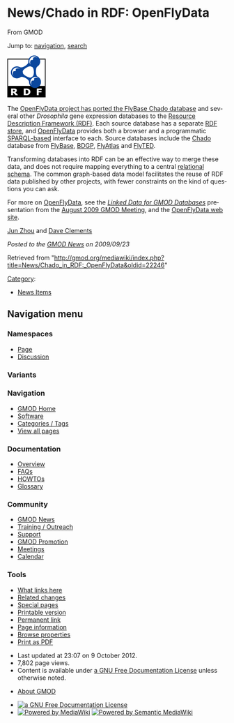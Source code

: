 <div id="mw-page-base" class="noprint">

</div>

<div id="mw-head-base" class="noprint">

</div>

<div id="content" class="mw-body" role="main">

<span id="top"></span>

<div id="mw-js-message" style="display:none;">

</div>



# <span dir="auto">News/Chado in RDF: OpenFlyData</span>

<div id="bodyContent">

<div id="siteSub">

From GMOD

</div>

<div id="contentSub">

</div>

<div id="jump-to-nav" class="mw-jump">

Jump to: [navigation](#mw-navigation), [search](#p-search)

</div>

<div id="mw-content-text" class="mw-content-ltr" lang="en" dir="ltr">

<div class="floatright">

<a href="../August_2009_GMOD_Meeting#Linked_Data_for_GMOD_Databases"
rel="nofollow" title="RDF"><img
src="../../mediawiki/images/1/1f/RDF_icon_96.gif" width="88" height="96"
alt="RDF" /></a>

</div>

The [OpenFlyData project has ported the FlyBase Chado
database](../August_2009_GMOD_Meeting#Linked_Data_for_GMOD_Databases "August 2009 GMOD Meeting")
and several other *Drosophila* gene expression databases to the
<a href="http://www.w3.org/RDF/" class="external text"
rel="nofollow">Resource Description Framework (RDF)</a>. Each source
database has a separate
<a href="http://en.wikipedia.org/wiki/Triplestore" class="external text"
rel="nofollow">RDF store</a>, and
<a href="http://openflydata.org/" class="external text"
rel="nofollow">OpenFlyData</a> provides both a browser and a
programmatic
<a href="http://www.w3.org/TR/rdf-sparql-query/" class="external text"
rel="nofollow">SPARQL-based</a> interface to each. Source databases
include the
<a href="../Chado" class="mw-redirect" title="Chado">Chado</a> database
from [FlyBase](../Category:FlyBase "Category:FlyBase"),
<a href="http://www.fruitfly.org/" class="external text"
rel="nofollow">BDGP</a>,
<a href="http://www.flyatlas.org/" class="external text"
rel="nofollow">FlyAtlas</a> and
<a href="http://www.fly-ted.org/" class="external text"
rel="nofollow">FlyTED</a>.

Transforming databases into RDF can be an effective way to merge these
data, and does not require mapping everything to a central
[relational](../Glossary#RDBMS "Glossary")
[schema](../Glossary#Schema "Glossary"). The common graph-based data
model facilitates the reuse of RDF data published by other projects,
with fewer constraints on the kind of questions you can ask.

For more on
<a href="http://openflydata.org/OpenFlyData" class="external text"
rel="nofollow">OpenFlyData</a>, see the [*Linked Data for GMOD
Databases*](../August_2009_GMOD_Meeting#Linked_Data_for_GMOD_Databases "August 2009 GMOD Meeting")
presentation from the [August 2009 GMOD
Meeting](../August_2009_GMOD_Meeting "August 2009 GMOD Meeting"), and
the <a href="http://openflydata.org" class="external text"
rel="nofollow">OpenFlyData web site</a>.

[Jun Zhou](../User:JunZhao "User:JunZhao") and [Dave
Clements](../User:Clements "User:Clements")

  

<div class="newsfooter">

*Posted to the [GMOD News](../GMOD_News "GMOD News") on 2009/09/23*

</div>

</div>

<div class="printfooter">

Retrieved from
"<http://gmod.org/mediawiki/index.php?title=News/Chado_in_RDF:_OpenFlyData&oldid=22246>"

</div>

<div id="catlinks" class="catlinks">

<div id="mw-normal-catlinks" class="mw-normal-catlinks">

[Category](../Special:Categories "Special:Categories"):

- [News Items](../Category:News_Items "Category:News Items")

</div>

</div>

<div class="visualClear">

</div>

</div>

</div>

<div id="mw-navigation">

## Navigation menu

<div id="mw-head">



<div id="left-navigation">

<div id="p-namespaces" class="vectorTabs" role="navigation"
aria-labelledby="p-namespaces-label">

### Namespaces

- <span id="ca-nstab-main"><a href="Chado_in_RDF:_OpenFlyData" accesskey="c"
  title="View the content page [c]">Page</a></span>
- <span id="ca-talk"><a
  href="http://gmod.org/mediawiki/index.php?title=Talk:News/Chado_in_RDF:_OpenFlyData&amp;action=edit&amp;redlink=1"
  accesskey="t"
  title="Discussion about the content page [t]">Discussion</a></span>

</div>

<div id="p-variants" class="vectorMenu emptyPortlet" role="navigation"
aria-labelledby="p-variants-label">

### 

### Variants[](#)

<div class="menu">

</div>

</div>

</div>

<div id="right-navigation">





</div>



</div>

</div>

</div>

<div id="mw-panel">

<div id="p-logo" role="banner">

<a href="../Main_Page"
style="background-image: url(../../images/GMOD-cogs.png);"
title="Visit the main page"></a>

</div>

<div id="p-Navigation" class="portal" role="navigation"
aria-labelledby="p-Navigation-label">

### Navigation

<div class="body">

- <span id="n-GMOD-Home">[GMOD Home](../Main_Page)</span>
- <span id="n-Software">[Software](../GMOD_Components)</span>
- <span id="n-Categories-.2F-Tags">[Categories /
  Tags](../Categories)</span>
- <span id="n-View-all-pages">[View all
  pages](../Special:AllPages)</span>

</div>

</div>

<div id="p-Documentation" class="portal" role="navigation"
aria-labelledby="p-Documentation-label">

### Documentation

<div class="body">

- <span id="n-Overview">[Overview](../Overview)</span>
- <span id="n-FAQs">[FAQs](../Category:FAQ)</span>
- <span id="n-HOWTOs">[HOWTOs](../Category:HOWTO)</span>
- <span id="n-Glossary">[Glossary](../Glossary)</span>

</div>

</div>

<div id="p-Community" class="portal" role="navigation"
aria-labelledby="p-Community-label">

### Community

<div class="body">

- <span id="n-GMOD-News">[GMOD News](../GMOD_News)</span>
- <span id="n-Training-.2F-Outreach">[Training /
  Outreach](../Training_and_Outreach)</span>
- <span id="n-Support">[Support](../Support)</span>
- <span id="n-GMOD-Promotion">[GMOD Promotion](../GMOD_Promotion)</span>
- <span id="n-Meetings">[Meetings](../Meetings)</span>
- <span id="n-Calendar">[Calendar](../Calendar)</span>

</div>

</div>

<div id="p-tb" class="portal" role="navigation"
aria-labelledby="p-tb-label">

### Tools

<div class="body">

- <span id="t-whatlinkshere"><a href="../Special:WhatLinksHere/News/Chado_in_RDF:_OpenFlyData"
  accesskey="j" title="A list of all wiki pages that link here [j]">What
  links here</a></span>
- <span id="t-recentchangeslinked"><a href="../Special:RecentChangesLinked/News/Chado_in_RDF:_OpenFlyData"
  accesskey="k"
  title="Recent changes in pages linked from this page [k]">Related
  changes</a></span>
- <span id="t-specialpages"><a href="../Special:SpecialPages" accesskey="q"
  title="A list of all special pages [q]">Special pages</a></span>
- <span id="t-print"><a
  href="http://gmod.org/mediawiki/index.php?title=News/Chado_in_RDF:_OpenFlyData&amp;printable=yes"
  rel="alternate" accesskey="p"
  title="Printable version of this page [p]">Printable version</a></span>
- <span id="t-permalink">[Permanent
  link](http://gmod.org/mediawiki/index.php?title=News/Chado_in_RDF:_OpenFlyData&oldid=22246 "Permanent link to this revision of the page")</span>
- <span id="t-info">[Page
  information](http://gmod.org/mediawiki/index.php?title=News/Chado_in_RDF:_OpenFlyData&action=info)</span>
- <span id="t-smwbrowselink"><a href="../Special:Browse/News-2FChado_in_RDF:_OpenFlyData"
  rel="smw-browse">Browse properties</a></span>
- <span id="t-pdf">[Print as
  PDF](http://gmod.org/mediawiki/index.php?title=Special:PdfPrint&page=News/Chado_in_RDF:_OpenFlyData)</span>

</div>

</div>

</div>

</div>

<div id="footer" role="contentinfo">

- <span id="footer-info-lastmod">Last updated at 23:07 on 9 October
  2012.</span>
- <span id="footer-info-viewcount">7,802 page views.</span>
- <span id="footer-info-copyright">Content is available under
  <a href="http://www.gnu.org/licenses/fdl-1.3.html" class="external"
  rel="nofollow">a GNU Free Documentation License</a> unless otherwise
  noted.</span>

<!-- -->

- <span id="footer-places-about">[About
  GMOD](../GMOD:About "GMOD:About")</span>

<!-- -->

- <span id="footer-copyrightico">[<img src="http://www.gnu.org/graphics/gfdl-logo-small.png" width="88"
  height="31" alt="a GNU Free Documentation License" />](http://www.gnu.org/licenses/fdl-1.3.html)</span>
- <span id="footer-poweredbyico">[<img
  src="../../mediawiki/skins/common/images/poweredby_mediawiki_88x31.png"
  width="88" height="31" alt="Powered by MediaWiki" />](http://www.mediawiki.org/)
  [<img
  src="../../mediawiki/extensions/SemanticMediaWiki/resources/images/smw_button.png"
  width="88" height="31" alt="Powered by Semantic MediaWiki" />](https://www.semantic-mediawiki.org/wiki/Semantic_MediaWiki)</span>

<div style="clear:both">

</div>

</div>
